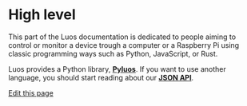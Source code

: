# High level
This part of the Luos documentation is dedicated to people aiming to control or monitor a device trough a computer or a Raspberry Pi using classic programming ways such as Python, JavaScript, or Rust.

Luos provides a Python library, [**Pyluos**](/pages/high/pyluos.md). If you want to use another language, you should start reading about our [**JSON API**](/pages/high/json-api.md).

<div class="cust_edit_page"><a href="https://{{gh_path}}/pages/high/high-level.md">Edit this page</a></div>

